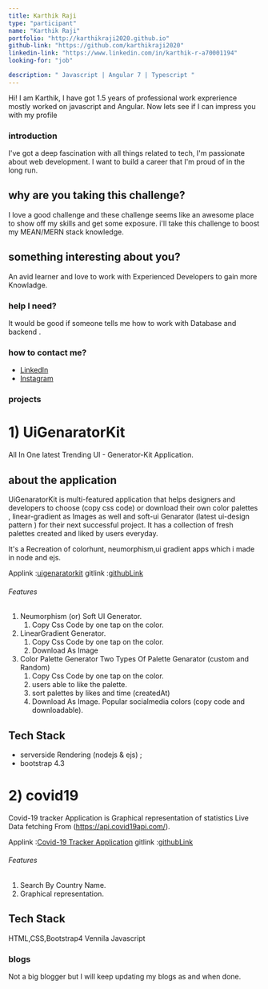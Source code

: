 ```yaml
---
title: Karthik Raji
type: "participant"
name: "Karthik Raji"
portfolio: "http://karthikraji2020.github.io"
github-link: "https://github.com/karthikraji2020"
linkedin-link: "https://www.linkedin.com/in/karthik-r-a70001194"
looking-for: "job"

description: " Javascript | Angular 7 | Typescript "
---
```


Hi! I am Karthik, I have got 1.5 years of professional work exprerience mostly worked on javascript and Angular. Now lets see if I can impress you with my profile 

### introduction

 I've got a deep fascination with all things related to tech, I'm passionate about web development. I want to build a career that I'm proud of in the long run. 

## why are you taking this challenge?

I love a good challenge and these challenge seems like an awesome place to show off my skills and get some exposure. i'll take this challenge to boost my MEAN/MERN stack knowledge.

## something interesting about you?

An avid learner and love to work with Experienced Developers to gain more Knowladge.

### help I need?

It would be good if someone tells me how to work with Database and backend .

### how to contact me?


- [LinkedIn](https://www.linkedin.com/in/karthik-r-a70001194)
- [Instagram](https://www.instagram.com/karthik__raji)

### projects

# 1) UiGenaratorKit
 All In One latest Trending UI - Generator-Kit Application.
 
## about the application
  UiGenaratorKit is multi-featured application  that helps designers and developers to choose  (copy css code) or download their own color palettes , linear-gradient as Images as well and soft-ui Genarator (latest ui-design pattern ) for their next successful project.
It has a collection of fresh palettes created and liked by users everyday.

It's a Recreation of colorhunt, neumorphism,ui gradient apps which i made in node and ejs.

Applink :[uigenaratorkit](https://uigenaratorkit.herokuapp.com)
gitlink :[githubLink](https://github.com/karthikraji2020/uigenaratorkit)

###### Features
1. Neumorphism (or) Soft UI Generator.
    1. Copy Css Code  by one tap on the color.
2. LinearGradient Generator.
    1. Copy Css Code  by one tap on the color.
    2. Download As Image
3. Color Palette Generator
    Two Types Of Palette Genarator (custom and Random) 
    1. Copy Css Code by one tap on the color.
    2. users able to like the palette.
    3. sort palettes by likes and time (createdAt)
    4. Download As Image.
   Popular socialmedia colors (copy code and downloadable).

## Tech Stack
- serverside Rendering (nodejs & ejs) ;
- bootstrap 4.3

# 2) covid19
  Covid-19 tracker Application is Graphical representation of statistics Live Data fetching From (https://api.covid19api.com/).


Applink :[Covid-19 Tracker Application](https://wonderful-goldstine-663a7d.netlify.app)
gitlink :[githubLink](https://github.com/karthikraji2020/covid19)

###### Features
1. Search By Country Name.
2. Graphical representation.

## Tech Stack
  HTML,CSS,Bootstrap4 
  Vennila Javascript


### blogs

Not a big blogger but I will keep updating my blogs as and when done.
